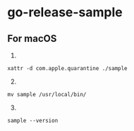 # go-release-sample

## For macOS

1.

```shell
xattr -d com.apple.quarantine ./sample
```

2.

```shell
mv sample /usr/local/bin/
```

3.

```shell
sample --version
```
